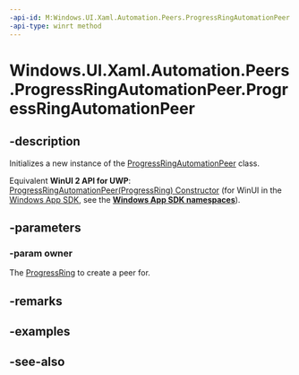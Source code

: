 ```yaml
---
-api-id: M:Windows.UI.Xaml.Automation.Peers.ProgressRingAutomationPeer.#ctor(Windows.UI.Xaml.Controls.ProgressRing)
-api-type: winrt method
---
```


<!-- Method syntax
public ProgressRingAutomationPeer(Windows.UI.Xaml.Controls.ProgressRing owner)
-->

# Windows.UI.Xaml.Automation.Peers.ProgressRingAutomationPeer.ProgressRingAutomationPeer

## -description
Initializes a new instance of the [ProgressRingAutomationPeer](progressringautomationpeer.md) class.

Equivalent **WinUI 2 API for UWP**: [ProgressRingAutomationPeer(ProgressRing) Constructor](/windows/winui/api/microsoft.ui.xaml.automation.peers.progressringautomationpeer.-ctor) (for WinUI in the [Windows App SDK](/windows/apps/windows-app-sdk/), see the **[Windows App SDK namespaces](/windows/windows-app-sdk/api/winrt/)**).

## -parameters
### -param owner
The [ProgressRing](../windows.ui.xaml.controls/progressring.md) to create a peer for.

## -remarks

## -examples

## -see-also
